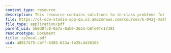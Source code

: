 ```yaml
---
content_type: resource
description: This resource contains solutions to in-class problems for week 2, monday.
file: https://ol-ocw-studio-app-qa.s3.amazonaws.com/courses/6-042j-mathematics-for-computer-science-fall-2005/a8817d75cbff6485623afb25cdd36165_cp2msol.pdf
file_type: application/pdf
parent_uid: 560d0fc0-0a7a-0ab0-26b1-b8fe9fc17391
resourcetype: Document
title: cp2msol.pdf
uid: a8817d75-cbff-6485-623a-fb25cdd36165
---
```

